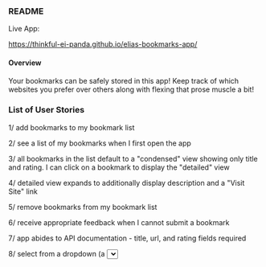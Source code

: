 ### README #####

Live App:

https://thinkful-ei-panda.github.io/elias-bookmarks-app/


#### Overview ####

Your bookmarks can be safely stored in this app! Keep track of which websites you prefer over others along with flexing that prose muscle a bit!

### List of User Stories ####

  1/ add bookmarks to my bookmark list

  2/ see a list of my bookmarks when I first open the app

  3/ all bookmarks in the list default to a "condensed" view showing only title and rating. I can click on a bookmark to display the "detailed" view

  4/ detailed view expands to additionally display description and a "Visit Site" link

  5/ remove bookmarks from my bookmark list

  6/ receive appropriate feedback when I cannot submit a bookmark

  7/ app abides to API documentation - title, url, and rating fields required
  
  8/ select from a dropdown (a <select> element) a "minimum rating" to filter the list by all bookmarks rated at or above the chosen selection